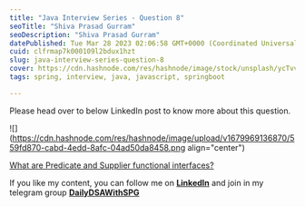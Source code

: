 ```yaml
---
title: "Java Interview Series - Question 8"
seoTitle: "Shiva Prasad Gurram"
seoDescription: "Shiva Prasad Gurram"
datePublished: Tue Mar 28 2023 02:06:58 GMT+0000 (Coordinated Universal Time)
cuid: clfrmap7k000109l2bdux1hzt
slug: java-interview-series-question-8
cover: https://cdn.hashnode.com/res/hashnode/image/stock/unsplash/ycTvvg1mPU4/upload/5db537114fd0d92a11ac808c8a804b83.jpeg
tags: spring, interview, java, javascript, springboot

---
```


Please head over to below LinkedIn post to know more about this question.

![](https://cdn.hashnode.com/res/hashnode/image/upload/v1679969136870/559fd870-cabd-4edd-8afc-04ad50da8458.png align="center")

[What are Predicate and Supplier functional interfaces?](https://www.linkedin.com/feed/update/urn:li:activity:7045988868231233536/)

If you like my content, you can follow me on [**LinkedIn**](https://www.linkedin.com/in/shivaprasadgurram/) and join in my telegram group [**DailyDSAWithSPG**](https://t.me/+764RyZ8uGVw3MzQ1)
